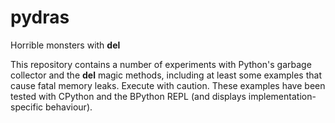 pydras
======

Horrible monsters with __del__

This repository contains a number of experiments with Python's garbage collector and the __del__ magic methods, including at least some examples that cause fatal memory leaks. Execute with caution. These examples have been tested with CPython and the BPython REPL (and displays implementation-specific behaviour). 
